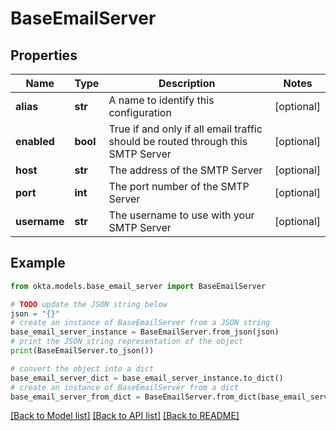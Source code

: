 # BaseEmailServer


## Properties

Name | Type | Description | Notes
------------ | ------------- | ------------- | -------------
**alias** | **str** | A name to identify this configuration | [optional] 
**enabled** | **bool** | True if and only if all email traffic should be routed through this SMTP Server | [optional] 
**host** | **str** | The address of the SMTP Server | [optional] 
**port** | **int** | The port number of the SMTP Server | [optional] 
**username** | **str** | The username to use with your SMTP Server | [optional] 

## Example

```python
from okta.models.base_email_server import BaseEmailServer

# TODO update the JSON string below
json = "{}"
# create an instance of BaseEmailServer from a JSON string
base_email_server_instance = BaseEmailServer.from_json(json)
# print the JSON string representation of the object
print(BaseEmailServer.to_json())

# convert the object into a dict
base_email_server_dict = base_email_server_instance.to_dict()
# create an instance of BaseEmailServer from a dict
base_email_server_from_dict = BaseEmailServer.from_dict(base_email_server_dict)
```
[[Back to Model list]](../README.md#documentation-for-models) [[Back to API list]](../README.md#documentation-for-api-endpoints) [[Back to README]](../README.md)



